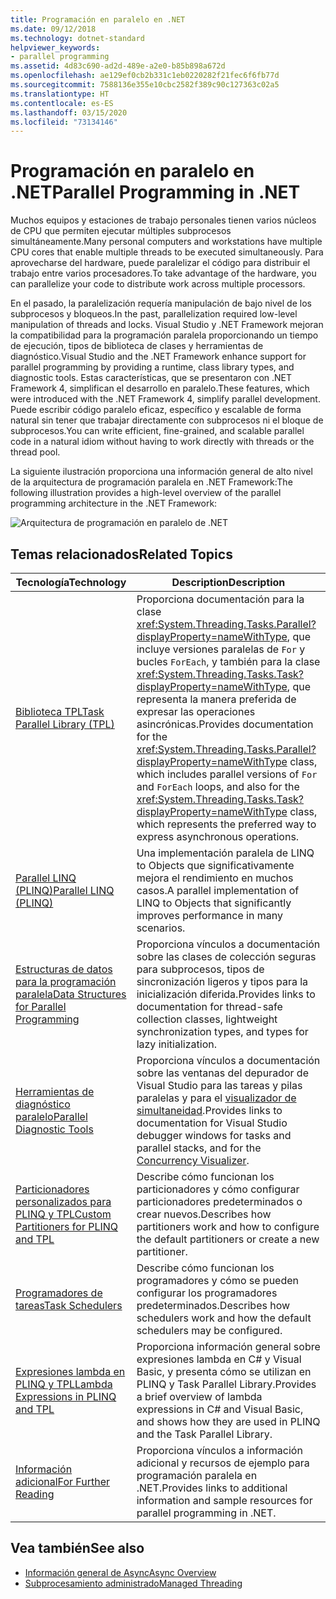 ```yaml
---
title: Programación en paralelo en .NET
ms.date: 09/12/2018
ms.technology: dotnet-standard
helpviewer_keywords:
- parallel programming
ms.assetid: 4d83c690-ad2d-489e-a2e0-b85b898a672d
ms.openlocfilehash: ae129ef0cb2b331c1eb0220282f21fec6f6fb77d
ms.sourcegitcommit: 7588136e355e10cbc2582f389c90c127363c02a5
ms.translationtype: HT
ms.contentlocale: es-ES
ms.lasthandoff: 03/15/2020
ms.locfileid: "73134146"
---
```

# <a name="parallel-programming-in-net"></a><span data-ttu-id="e80a5-102">Programación en paralelo en .NET</span><span class="sxs-lookup"><span data-stu-id="e80a5-102">Parallel Programming in .NET</span></span>

<span data-ttu-id="e80a5-103">Muchos equipos y estaciones de trabajo personales tienen varios núcleos de CPU que permiten ejecutar múltiples subprocesos simultáneamente.</span><span class="sxs-lookup"><span data-stu-id="e80a5-103">Many personal computers and workstations have multiple CPU cores that enable multiple threads to be executed simultaneously.</span></span> <span data-ttu-id="e80a5-104">Para aprovecharse del hardware, puede paralelizar el código para distribuir el trabajo entre varios procesadores.</span><span class="sxs-lookup"><span data-stu-id="e80a5-104">To take advantage of the hardware, you can parallelize your code to distribute work across multiple processors.</span></span>

<span data-ttu-id="e80a5-105">En el pasado, la paralelización requería manipulación de bajo nivel de los subprocesos y bloqueos.</span><span class="sxs-lookup"><span data-stu-id="e80a5-105">In the past, parallelization required low-level manipulation of threads and locks.</span></span> <span data-ttu-id="e80a5-106">Visual Studio y .NET Framework mejoran la compatibilidad para la programación paralela proporcionando un tiempo de ejecución, tipos de biblioteca de clases y herramientas de diagnóstico.</span><span class="sxs-lookup"><span data-stu-id="e80a5-106">Visual Studio and the .NET Framework enhance support for parallel programming by providing a runtime, class library types, and diagnostic tools.</span></span> <span data-ttu-id="e80a5-107">Estas características, que se presentaron con .NET Framework 4, simplifican el desarrollo en paralelo.</span><span class="sxs-lookup"><span data-stu-id="e80a5-107">These features, which were introduced with the .NET Framework 4, simplify parallel development.</span></span> <span data-ttu-id="e80a5-108">Puede escribir código paralelo eficaz, específico y escalable de forma natural sin tener que trabajar directamente con subprocesos ni el bloque de subprocesos.</span><span class="sxs-lookup"><span data-stu-id="e80a5-108">You can write efficient, fine-grained, and scalable parallel code in a natural idiom without having to work directly with threads or the thread pool.</span></span>

<span data-ttu-id="e80a5-109">La siguiente ilustración proporciona una información general de alto nivel de la arquitectura de programación paralela en .NET Framework:</span><span class="sxs-lookup"><span data-stu-id="e80a5-109">The following illustration provides a high-level overview of the parallel programming architecture in the .NET Framework:</span></span>

![Arquitectura de programación en paralelo de .NET](./media/tpl-architecture.png)

## <a name="related-topics"></a><span data-ttu-id="e80a5-111">Temas relacionados</span><span class="sxs-lookup"><span data-stu-id="e80a5-111">Related Topics</span></span>

|<span data-ttu-id="e80a5-112">Tecnología</span><span class="sxs-lookup"><span data-stu-id="e80a5-112">Technology</span></span>|<span data-ttu-id="e80a5-113">Description</span><span class="sxs-lookup"><span data-stu-id="e80a5-113">Description</span></span>|
|----------------|-----------------|
|[<span data-ttu-id="e80a5-114">Biblioteca TPL</span><span class="sxs-lookup"><span data-stu-id="e80a5-114">Task Parallel Library (TPL)</span></span>](../../../docs/standard/parallel-programming/task-parallel-library-tpl.md)|<span data-ttu-id="e80a5-115">Proporciona documentación para la clase <xref:System.Threading.Tasks.Parallel?displayProperty=nameWithType>, que incluye versiones paralelas de `For` y bucles `ForEach`, y también para la clase <xref:System.Threading.Tasks.Task?displayProperty=nameWithType>, que representa la manera preferida de expresar las operaciones asincrónicas.</span><span class="sxs-lookup"><span data-stu-id="e80a5-115">Provides documentation for the <xref:System.Threading.Tasks.Parallel?displayProperty=nameWithType> class, which includes parallel versions of `For` and `ForEach` loops, and also for the <xref:System.Threading.Tasks.Task?displayProperty=nameWithType> class, which represents the preferred way to express asynchronous operations.</span></span>|
|[<span data-ttu-id="e80a5-116">Parallel LINQ (PLINQ)</span><span class="sxs-lookup"><span data-stu-id="e80a5-116">Parallel LINQ (PLINQ)</span></span>](../../../docs/standard/parallel-programming/parallel-linq-plinq.md)|<span data-ttu-id="e80a5-117">Una implementación paralela de LINQ to Objects que significativamente mejora el rendimiento en muchos casos.</span><span class="sxs-lookup"><span data-stu-id="e80a5-117">A parallel implementation of LINQ to Objects that significantly improves performance in many scenarios.</span></span>|
|[<span data-ttu-id="e80a5-118">Estructuras de datos para la programación paralela</span><span class="sxs-lookup"><span data-stu-id="e80a5-118">Data Structures for Parallel Programming</span></span>](../../../docs/standard/parallel-programming/data-structures-for-parallel-programming.md)|<span data-ttu-id="e80a5-119">Proporciona vínculos a documentación sobre las clases de colección seguras para subprocesos, tipos de sincronización ligeros y tipos para la inicialización diferida.</span><span class="sxs-lookup"><span data-stu-id="e80a5-119">Provides links to documentation for thread-safe collection classes, lightweight synchronization types, and types for lazy initialization.</span></span>|
|[<span data-ttu-id="e80a5-120">Herramientas de diagnóstico paralelo</span><span class="sxs-lookup"><span data-stu-id="e80a5-120">Parallel Diagnostic Tools</span></span>](../../../docs/standard/parallel-programming/parallel-diagnostic-tools.md)|<span data-ttu-id="e80a5-121">Proporciona vínculos a documentación sobre las ventanas del depurador de Visual Studio para las tareas y pilas paralelas y para el [visualizador de simultaneidad](/visualstudio/profiling/concurrency-visualizer).</span><span class="sxs-lookup"><span data-stu-id="e80a5-121">Provides links to documentation for Visual Studio debugger windows for tasks and parallel stacks, and for the [Concurrency Visualizer](/visualstudio/profiling/concurrency-visualizer).</span></span>|
|[<span data-ttu-id="e80a5-122">Particionadores personalizados para PLINQ y TPL</span><span class="sxs-lookup"><span data-stu-id="e80a5-122">Custom Partitioners for PLINQ and TPL</span></span>](../../../docs/standard/parallel-programming/custom-partitioners-for-plinq-and-tpl.md)|<span data-ttu-id="e80a5-123">Describe cómo funcionan los particionadores y cómo configurar particionadores predeterminados o crear nuevos.</span><span class="sxs-lookup"><span data-stu-id="e80a5-123">Describes how partitioners work and how to configure the default partitioners or create a new partitioner.</span></span>|
|[<span data-ttu-id="e80a5-124">Programadores de tareas</span><span class="sxs-lookup"><span data-stu-id="e80a5-124">Task Schedulers</span></span>](xref:System.Threading.Tasks.TaskScheduler)|<span data-ttu-id="e80a5-125">Describe cómo funcionan los programadores y cómo se pueden configurar los programadores predeterminados.</span><span class="sxs-lookup"><span data-stu-id="e80a5-125">Describes how schedulers work and how the default schedulers may be configured.</span></span>|
|[<span data-ttu-id="e80a5-126">Expresiones lambda en PLINQ y TPL</span><span class="sxs-lookup"><span data-stu-id="e80a5-126">Lambda Expressions in PLINQ and TPL</span></span>](../../../docs/standard/parallel-programming/lambda-expressions-in-plinq-and-tpl.md)|<span data-ttu-id="e80a5-127">Proporciona información general sobre expresiones lambda en C# y Visual Basic, y presenta cómo se utilizan en PLINQ y Task Parallel Library.</span><span class="sxs-lookup"><span data-stu-id="e80a5-127">Provides a brief overview of lambda expressions in C# and Visual Basic, and shows how they are used in PLINQ and the Task Parallel Library.</span></span>|
|[<span data-ttu-id="e80a5-128">Información adicional</span><span class="sxs-lookup"><span data-stu-id="e80a5-128">For Further Reading</span></span>](../../../docs/standard/parallel-programming/for-further-reading-parallel-programming.md)|<span data-ttu-id="e80a5-129">Proporciona vínculos a información adicional y recursos de ejemplo para programación paralela en .NET.</span><span class="sxs-lookup"><span data-stu-id="e80a5-129">Provides links to additional information and sample resources for parallel programming in .NET.</span></span>|

## <a name="see-also"></a><span data-ttu-id="e80a5-130">Vea también</span><span class="sxs-lookup"><span data-stu-id="e80a5-130">See also</span></span>

- [<span data-ttu-id="e80a5-131">Información general de Async</span><span class="sxs-lookup"><span data-stu-id="e80a5-131">Async Overview</span></span>](../async.md)
- [<span data-ttu-id="e80a5-132">Subprocesamiento administrado</span><span class="sxs-lookup"><span data-stu-id="e80a5-132">Managed Threading</span></span>](../threading/index.md)
